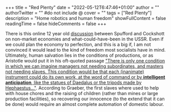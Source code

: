 +++
title = "Red Plenty"
date = "2022-05-12T6:47:46+01:00"
author = ""
authorTwitter = "" #do not include @
cover = ""
tags = ["Red Plenty"]
description = "Home robotics and human freedom"
showFullContent = false
readingTime = false
hideComments = false
+++

There is this online 12 year old [discussion](https://archive.org/details/debatecockshottspufford) between Spufford and Cockshott on non-market economies and what-could-have-been in the USSR. Even if we could plan the economy to perfection, and this is a big if, I am not convinced it would lead to the kind of freedom most socialists have in mind. Ultimately, human salvation lies in the conditions of productions, or as Aristotle would put it in his oft-quoted passage ["There is only one condition in which we can imagine managers not needing subordinates, and masters not needing slaves. This condition would be that each (inanimate) instrument could do its own work, at the word of command or by **intelligent anticipation**, like the statues of Daedalus or the tripods made by Hephaestus..."](https://www.discovermagazine.com/the-sciences/aristotle-on-household-robots). According to Graeber, the first slaves where used to help with house chores and the raising of children (rather than mines or large production facilities), so recovering our innocence (to the extend that it can be done) would require an almost complete automation of domestic labour. 
